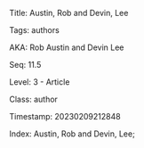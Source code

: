 Title:  Austin, Rob and Devin, Lee

Tags:   authors

AKA:    Rob Austin and Devin Lee

Seq:    11.5

Level:  3 - Article

Class:  author

Timestamp: 20230209212848

Index:  Austin, Rob and Devin, Lee; 
